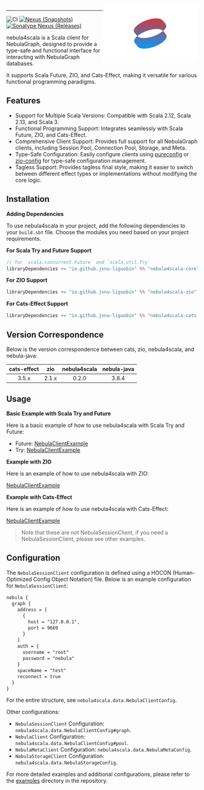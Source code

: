 <img src="./logo.svg" width = "250" height = "150" alt="logo" align="right" />

---

![CI][Badge-CI] [![Nexus (Snapshots)][Badge-Snapshots]][Link-Snapshots] [![Sonatype Nexus (Releases)][Badge-Release]][Link-Release]


[Badge-CI]: https://github.com/nebula-contrib/nebula4scala/actions/workflows/scala.yml/badge.svg
[Badge-Snapshots]: https://img.shields.io/nexus/s/io.github.jxnu-liguobin/nebula4scala-core_3?server=https%3A%2F%2Foss.sonatype.org
[Link-Snapshots]: https://oss.sonatype.org/content/repositories/snapshots/io/github/jxnu-liguobin/nebula4scala-core_3/
[Link-Release]: https://index.scala-lang.org/nebula-contrib/nebula4scala/nebula4scala-core
[Badge-Release]: https://index.scala-lang.org/nebula-contrib/nebula4scala/nebula4scala-core/latest-by-scala-version.svg?platform=jvm

nebula4scala is a Scala client for NebulaGraph, designed to provide a type-safe and functional interface for interacting with NebulaGraph databases. 

It supports Scala Future, ZIO, and Cats-Effect, making it versatile for various functional programming paradigms.

## Features

- Support for Multiple Scala Versions: Compatible with Scala 2.12, Scala 2.13, and Scala 3.
- Functional Programming Support: Integrates seamlessly with Scala Future, ZIO, and Cats-Effect.
- Comprehensive Client Support: Provides full support for all NebulaGraph clients, including Session Pool, Connection Pool, Storage, and Meta.
- Type-Safe Configuration: Easily configure clients using [pureconfig](https://github.com/pureconfig/pureconfig) or [zio-config](https://github.com/zio/zio-config) for type-safe configuration management.
- Tagless Support: Provides tagless final style, making it easier to switch between different effect types or implementations without modifying the core logic.

## Installation

**Adding Dependencies**

To use nebula4scala in your project, add the following dependencies to your `build.sbt` file. 
Choose the modules you need based on your project requirements.

**For Scala Try and Future Support**
```sbt
// for `scala.concurrent.Future` and `scala.util.Try`
libraryDependencies += "io.github.jxnu-liguobin" %% "nebula4scala-core" % "<latest version>" 
```

**For ZIO Support**
```sbt
libraryDependencies += "io.github.jxnu-liguobin" %% "nebula4scala-zio" % "<latest version>"
```

**For Cats-Effect Support**
```sbt
libraryDependencies += "io.github.jxnu-liguobin" %% "nebula4scala-cats-effect" % "<latest version>"
```

## Version Correspondence

Below is the version correspondence between cats, zio, nebula4scala, and nebula-java:

| cats-effect |  zio  | nebula4scala | nebula-java |
|:-----------:|:-----:|:------------:|:-----------:|
|    3.5.x    | 2.1.x |    0.2.0     |    3.8.4    |


## Usage

**Basic Example with Scala Try and Future**

Here is a basic example of how to use nebula4scala with Scala Try and Future:

- Future: [NebulaClientExample](./examples/src/main/scala/nebula4scala/example/future/NebulaClientExample.scala)
- Try: [NebulaClientExample](./examples/src/main/scala/nebula4scala/example/default_try/NebulaClientExample.scala)

**Example with ZIO**

Here is an example of how to use nebula4scala with ZIO:

[NebulaClientExample](./examples/src/main/scala/nebula4scala/example/zio/NebulaClientExample.scala)

**Example with Cats-Effect**

Here is an example of how to use nebula4scala with Cats-Effect:

[NebulaClientExample](./examples/src/main/scala/nebula4scala/example/cats/effect/NebulaClientExample.scala)

> Note that these are not NebulaSessionClient, if you need a NebulaSessionClient, please see other examples.

## Configuration

The `NebulaSessionClient` configuration is defined using a HOCON (Human-Optimized Config Object Notation) file. 
Below is an example configuration for `NebulaSessionClient`:

```hocon
nebula {
  graph {
    address = [
      {
        host = "127.0.0.1",
        port = 9669
      }
    ]
    auth = {
      username = "root"
      password = "nebula"
    }
    spaceName = "test"
    reconnect = true
  }
}
```

For the entire structure, see `nebula4scala.data.NebulaClientConfig`.

Other configurations:

- `NebulaSessionClient` Configuration: `nebula4scala.data.NebulaClientConfig#graph`.
- `NebulaClient` Configuration: `nebula4scala.data.NebulaClientConfig#pool`.
- `NebulaMetaClient` Configuration: `nebula4scala.data.NebulaMetaConfig`.
- `NebulaStorageClient` Configuration: `nebula4scala.data.NebulaStorageConfig`.

For more detailed examples and additional configurations, please refer to the [examples](./examples/src/main/resources) directory in the repository.
